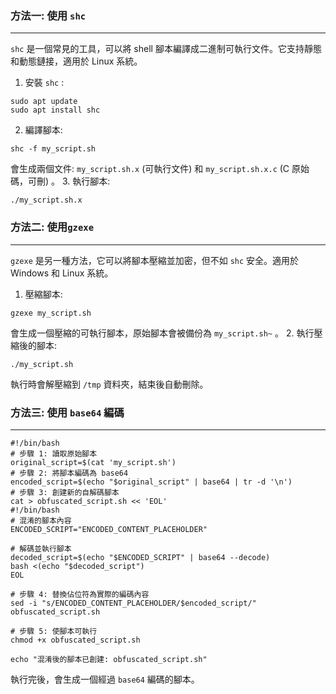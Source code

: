 
### 方法一: 使用 `shc` 
---
`shc` 是一個常見的工具，可以將 shell 腳本編譯成二進制可執行文件。它支持靜態和動態鏈接，適用於 Linux 系統。
1. 安裝 `shc` : 
```shell
sudo apt update
sudo apt install shc
```
2. 編譯腳本: 
```shell
shc -f my_script.sh
```
會生成兩個文件: `my_script.sh.x` (可執行文件) 和 `my_script.sh.x.c` (C 原始碼，可刪) 。
3. 執行腳本:
```shell
./my_script.sh.x
```
### 方法二: 使用`gzexe` 
---
`gzexe` 是另一種方法，它可以將腳本壓縮並加密，但不如 `shc` 安全。適用於 Windows 和 Linux 系統。
1. 壓縮腳本:
```shell
gzexe my_script.sh
```
會生成一個壓縮的可執行腳本，原始腳本會被備份為 `my_script.sh~` 。
2. 執行壓縮後的腳本:
```shell
./my_script.sh
```
執行時會解壓縮到 `/tmp` 資料夾，結束後自動刪除。
### 方法三: 使用 `base64` 編碼
---
```shell
#!/bin/bash
# 步驟 1: 讀取原始腳本
original_script=$(cat 'my_script.sh')
# 步驟 2: 將腳本編碼為 base64 
encoded_script=$(echo "$original_script" | base64 | tr -d '\n')
# 步驟 3: 創建新的自解碼腳本
cat > obfuscated_script.sh << 'EOL'
#!/bin/bash
# 混淆的腳本內容
ENCODED_SCRIPT="ENCODED_CONTENT_PLACEHOLDER"

# 解碼並執行腳本
decoded_script=$(echo "$ENCODED_SCRIPT" | base64 --decode)
bash <(echo "$decoded_script")
EOL

# 步驟 4: 替換佔位符為實際的編碼內容 
sed -i "s/ENCODED_CONTENT_PLACEHOLDER/$encoded_script/" obfuscated_script.sh

# 步驟 5: 使腳本可執行 
chmod +x obfuscated_script.sh

echo "混淆後的腳本已創建: obfuscated_script.sh"
```
執行完後，會生成一個經過 `base64` 編碼的腳本。
